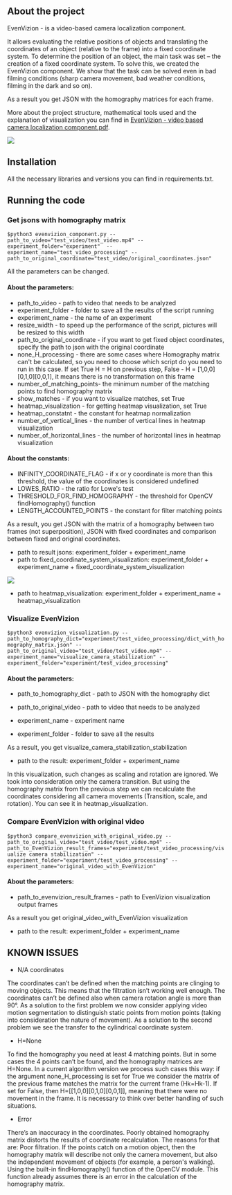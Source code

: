 ## About the project

EvenVizion - is a video-based camera localization component.

It allows evaluating the relative positions of objects and translating the coordinates of an object (relative to the frame) into a fixed coordinate system. To determine the position of an object, the main task was set – the creation of a fixed coordinate system. To solve this, we created the EvenVizion component. We show that the task can be solved even in bad filming conditions (sharp camera movement, bad weather conditions, filming in the dark and so on).

As a result you get JSON with the homography matrices for each frame.

More about the project structure, mathematical tools used and the explanation of visualization you can find in <a href="EvenVizion - video based camera localization componen.pdf">EvenVizion - video based camera localization component.pdf</a>.

<img src='./experiment/test_video_processing/original_video_with_EvenVizion/original_video_with_EvenVizion.gif'>

## Installation

All the necessary libraries and versions you can find in requirements.txt.

## Running the code

### Get jsons with homography matrix

` $python3 evenvizion_component.py --path_to_video="test_video/test_video.mp4" --experiment_folder="experiment"  --experiment_name="test_video_processing" --path_to_original_coordinate="test_video/original_coordinates.json" `

All the parameters can be changed.

#### About the parameters:

- path_to_video - path to video that needs to be analyzed
- experiment_folder - folder to save all the results of the script running
- experiment_name - the name of an experiment 
- resize_width - to speed up the performance of the script, pictures will be resized to this width
- path_to_original_coordinate - if you want to get fixed object coordinates, specify the path to json with the original coordinate
- none_H_processing - there are some cases where Homography matrix can't be calculated, so you need to choose which script do you need to run in this case. If set True H = H on previous step, False - H = [1,0,0][0,1,0][0,0,1], it means there is no transformation on this frame
- number_of_matching_points- the minimum number of the matching points to find homography matrix
- show_matches - if you want to visualize matches, set True
- heatmap_visualization - for getting heatmap visualization, set True
- heatmap_constatnt - the constant for heatmap normalization
- number_of_vertical_lines - the number of vertical lines in heatmap visualization
- number_of_horizontal_lines - the number of horizontal lines in heatmap visualization


#### About the constants:

- INFINITY_COORDINATE_FLAG - if x or y coordinate is more than this threshold, the value of the coordinates is considered undefined
- LOWES_RATIO - the ratio for Lowe's test 
- THRESHOLD_FOR_FIND_HOMOGRAPHY -  the threshold for OpenCV findHomography() function
- LENGTH_ACCOUNTED_POINTS  - the constant for filter matching points



As a result, you get JSON with the matrix of a homography between two frames (not superposition), JSON with fixed coordinates and comparison between fixed and original coordinates.
- path to result jsons: experiment_folder + experiment_name
- path to fixed_coordinate_system_visualization: experiment_folder + experiment_name + fixed_coordinate_system_visualization

<img src='./experiment/test_video_processing/fixed_coordinate_system_visualization/fixed_coordinate_system_visualization.gif'>

- path to heatmap_visualization: experiment_folder + experiment_name + heatmap_visualization

### Visualize EvenVizion

`$python3 evenvizion_visualization.py --path_to_homography_dict="experiment/test_video_processing/dict_with_homography_matrix.json" --path_to_original_video="test_video/test_video.mp4" --experiment_name="visualize_camera_stabilization" --experiment_folder="experiment/test_video_processing"`

#### About the parameters:

- path_to_homography_dict - path to JSON with the homography dict

- path_to_original_video - path to video that needs to be analyzed

- experiment_name - experiment name

- experiment_folder - folder to save all the results

As a result, you get visualize_camera_stabilization_stabilization 
- path to  the result: experiment_folder + experiment_name

In this visualization, such changes as scaling and rotation are ignored. We took into consideration only the camera transition. But using the homography matrix from the previous step we can recalculate the coordinates considering all camera movements (Transition, scale, and rotation). You can see it in  heatmap_visualization.


### Compare EvenVizion with original video

`$python3 compare_evenvizion_with_original_video.py --path_to_original_video="test_video/test_video.mp4" --path_to_EvenVizion_result_frames="experiment/test_video_processing/visualize camera stabilization" --experiment_folder="experiment/test_video_processing" --experiment_name="original_video_with_EvenVizion"`

#### About the parameters:

- path_to_evenvizion_result_frames - path to EvenVizion visualization output frames

As a result you get original_video_with_EvenVizion visualization
- path to the result: experiment_folder + experiment_name

## KNOWN ISSUES

- N/A coordinates

The coordinates can’t be defined when the matching points are clinging to moving objects. This means that the filtration isn’t working well enough. The coordinates can’t be defined also when camera rotation angle is more than 90°. As a solution to the first problem we now consider applying video motion segmentation to distinguish static points from motion points (taking into consideration the nature of movement). As a solution to the second problem we see the transfer to the cylindrical coordinate system. 

- H=None

To find the homography you need at least 4 matching points. But in some cases the 4 points can’t be found, and the homography matrices are Н=None. In a current algorithm version we process such cases this way: if the argument none_H_processing is set for True we consider the matrix of the previous frame matches the matrix for the current frame (Hk=Hk-1). If set for False, then H=[[1,0,0][0,1,0][0,0,1]], meaning that there were no movement in the frame. It is necessary to think over better handling of such situations.

- Error

There’s an inaccuracy in the coordinates. Poorly obtained homography matrix distorts the results of coordinate recalculation. The reasons for that are:
Poor filtration. If the points catch on a motion object, then the homography matrix will describe not only the camera movement, but also the independent movement of objects (for example, a person's walking).
Using the built-in findHomography() function of the OpenCV module. This function already assumes there is an error in the calculation of the homography matrix.


